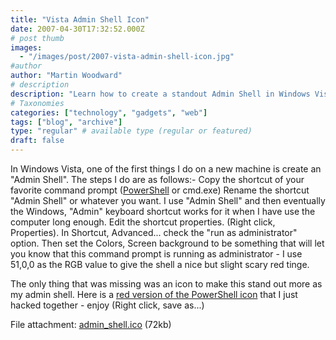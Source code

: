 ```yaml
---
title: "Vista Admin Shell Icon"
date: 2007-04-30T17:32:52.000Z
# post thumb
images:
  - "/images/post/2007-vista-admin-shell-icon.jpg"
#author
author: "Martin Woodward"
# description
description: "Learn how to create a standout Admin Shell in Windows Vista with a customised icon and unique colour settings for easy identification."
# Taxonomies
categories: ["technology", "gadgets", "web"]
tags: ["blog", "archive"]
type: "regular" # available type (regular or featured)
draft: false
---
```

[](http://www.woodwardweb.com/images/admin_shell.ico) In Windows Vista, one of the first things I do on a new machine is create an "Admin Shell".  The steps I do are as follows:-  Copy the shortcut of your favorite command prompt ([PowerShell](http://www.microsoft.com/windowsserver2003/technologies/management/powershell/default.mspx) or cmd.exe) Rename the shortcut "Admin Shell" or whatever you want.  I use "Admin Shell" and then eventually the Windows, "Admin" keyboard shortcut works for it when I have use the computer long enough. Edit the shortcut properties.  (Right click, Properties).  In Shortcut, Advanced... check the "run as administrator" option. Then set the Colors, Screen background to be something that will let you know that this command prompt is running as administrator - I use 51,0,0 as the RGB value to give the shell a nice but slight scary red tinge. 

The only thing that was missing was an icon to make this stand out more as my admin shell.  Here is a [red version of the PowerShell icon](http://www.woodwardweb.com/images/admin_shell.ico) that I just hacked together - enjoy (Right click, save as...) 

File attachment: [admin_shell.ico](http://www.woodwardweb.com/images/admin_shell.ico) (72kb)